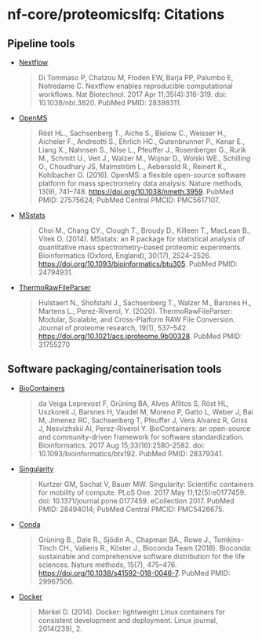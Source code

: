 # nf-core/proteomicslfq: Citations

## Pipeline tools

* [Nextflow](https://www.ncbi.nlm.nih.gov/pubmed/28398311/)
  > Di Tommaso P, Chatzou M, Floden EW, Barja PP, Palumbo E, Notredame C. Nextflow enables reproducible computational workflows. Nat Biotechnol. 2017 Apr 11;35(4):316-319. doi: 10.1038/nbt.3820. PubMed PMID: 28398311.

* [OpenMS](https://www.ncbi.nlm.nih.gov/pubmed/27575624/)
  > Röst HL., Sachsenberg T., Aiche S., Bielow C., Weisser H., Aicheler F., Andreotti S., Ehrlich HC., Gutenbrunner P., Kenar E., Liang X., Nahnsen S., Nilse L., Pfeuffer J., Rosenberger G., Rurik M., Schmitt U., Veit J., Walzer M., Wojnar D., Wolski WE., Schilling O., Choudhary JS, Malmström L., Aebersold R., Reinert K., Kohlbacher O. (2016). OpenMS: a flexible open-source software platform for mass spectrometry data analysis. Nature methods, 13(9), 741–748. https://doi.org/10.1038/nmeth.3959. PubMed PMID: 27575624; PubMed Central PMCID: PMC5617107.

* [MSstats](https://www.ncbi.nlm.nih.gov/pubmed/24794931/)
  > Choi M., Chang CY., Clough T., Broudy D., Killeen T., MacLean B., Vitek O. (2014). MSstats: an R package for statistical analysis of quantitative mass spectrometry-based proteomic experiments. Bioinformatics (Oxford, England), 30(17), 2524–2526. https://doi.org/10.1093/bioinformatics/btu305. PubMed PMID: 24794931.

* [ThermoRawFileParser](https://www.ncbi.nlm.nih.gov/pubmed/31755270/)
  > Hulstaert N., Shofstahl J., Sachsenberg T., Walzer M., Barsnes H., Martens L., Perez-Riverol, Y. (2020). ThermoRawFileParser: Modular, Scalable, and Cross-Platform RAW File Conversion. Journal of proteome research, 19(1), 537–542. https://doi.org/10.1021/acs.jproteome.9b00328. PubMed PMID: 31755270

## Software packaging/containerisation tools

* [BioContainers](https://www.ncbi.nlm.nih.gov/pubmed/28379341/)
  > da Veiga Leprevost F, Grüning BA, Alves Aflitos S, Röst HL, Uszkoreit J, Barsnes H, Vaudel M, Moreno P, Gatto L, Weber J, Bai M, Jimenez RC, Sachsenberg T, Pfeuffer J, Vera Alvarez R, Griss J, Nesvizhskii AI, Perez-Riverol Y. BioContainers: an open-source and community-driven framework for software standardization. Bioinformatics. 2017 Aug 15;33(16):2580-2582. doi: 10.1093/bioinformatics/btx192. PubMed PMID: 28379341.

* [Singularity](https://www.ncbi.nlm.nih.gov/pubmed/28494014/)
  > Kurtzer GM, Sochat V, Bauer MW. Singularity: Scientific containers for mobility of compute. PLoS One. 2017 May 11;12(5):e0177459. doi: 10.1371/journal.pone.0177459. eCollection 2017. PubMed PMID: 28494014; PubMed Central PMCID: PMC5426675.

* [Conda](https://www.ncbi.nlm.nih.gov/pubmed/29967506/)
  > Grüning B., Dale R., Sjödin A., Chapman BA., Rowe J., Tomkins-Tinch CH., Valieris R., Köster J., Bioconda Team (2018). Bioconda: sustainable and comprehensive software distribution for the life sciences. Nature methods, 15(7), 475–476. https://doi.org/10.1038/s41592-018-0046-7. PubMed PMID: 29967506.

* [Docker](https://www.docker.com/)
  > Merkel D. (2014). Docker: lightweight Linux containers for consistent development and deployment. Linux journal, 2014(239), 2.
